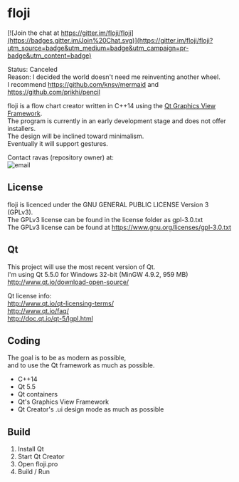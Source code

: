 # floji

[![Join the chat at https://gitter.im/floji/floji](https://badges.gitter.im/Join%20Chat.svg)](https://gitter.im/floji/floji?utm_source=badge&utm_medium=badge&utm_campaign=pr-badge&utm_content=badge)

Status: Canceled  
Reason: I decided the world doesn't need me reinventing another wheel.  
I recommend https://github.com/knsv/mermaid and https://github.com/prikhi/pencil

floji is a flow chart creator written in C++14 using the [Qt Graphics View Framework][1].  
The program is currently in an early development stage and does not offer installers.  
The design will be inclined toward minimalism.  
Eventually it will support gestures.

Contact ravas (repository owner) at:  
![email](http://s5.postimg.org/d8hkeemmf/email.png)

## License

floji is licenced under the GNU GENERAL PUBLIC LICENSE Version 3 (GPLv3).  
The GPLv3 license can be found in the license folder as gpl-3.0.txt  
The GPLv3 license can be found at https://www.gnu.org/licenses/gpl-3.0.txt  

## Qt

This project will use the most recent version of Qt.  
I'm using Qt 5.5.0 for Windows 32-bit (MinGW 4.9.2, 959 MB)  
http://www.qt.io/download-open-source/

Qt license info:  
http://www.qt.io/qt-licensing-terms/  
http://www.qt.io/faq/  
http://doc.qt.io/qt-5/lgpl.html

## Coding

The goal is to be as modern as possible,  
and to use the Qt framework as much as possible.

* C++14
* Qt 5.5
* Qt containers
* Qt's Graphics View Framework
* Qt Creator's .ui design mode as much as possible

## Build

1. Install Qt
2. Start Qt Creator
3. Open floji.pro
4. Build / Run

[1]:http://doc.qt.io/qt-5/graphicsview.html
